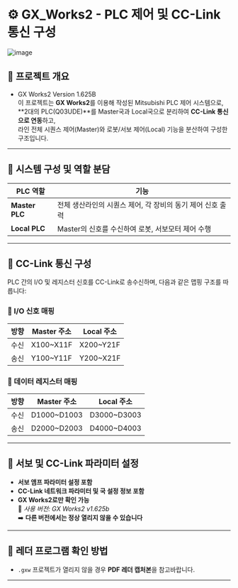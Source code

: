# ⚙️ GX_Works2 - PLC 제어 및 CC-Link 통신 구성
![image](https://github.com/user-attachments/assets/b6a18e0f-3728-49b3-bb80-681edfc2e48e)


## 📘 프로젝트 개요

- GX Works2 Version 1.625B   
이 프로젝트는 **GX Works2**를 이용해 작성된 Mitsubishi PLC 제어 시스템으로,  
**2대의 PLC(Q03UDE)**를 Master국과 Local국으로 분리하여 **CC-Link 통신으로 연동**하고,  
라인 전체 시퀀스 제어(Master)와 로봇/서보 제어(Local) 기능을 분산하여 구성한 구조입니다.

---

## 🧩 시스템 구성 및 역할 분담

| PLC 역할 | 기능 |
|----------|------|
| **Master PLC** | 전체 생산라인의 시퀀스 제어, 각 장비의 동기 제어 신호 출력 |
| **Local PLC** | Master의 신호를 수신하여 로봇, 서보모터 제어 수행 |

---

## 🔁 CC-Link 통신 구성

PLC 간의 I/O 및 레지스터 신호를 CC-Link로 송수신하며, 다음과 같은 맵핑 구조를 따릅니다:

### 🧠 I/O 신호 매핑

| 방향 | Master 주소 | Local 주소 |
|------|-------------|-------------|
| 수신 | X100~X11F   | X200~Y21F |
| 송신 | Y100~Y11F   | Y200~X21F |

### 💾 데이터 레지스터 매핑

| 방향 | Master 주소 | Local 주소 |
|------|-------------|-------------|
| 수신 | D1000~D1003 | D3000~D3003 |
| 송신 | D2000~D2003 | D4000~D4003 |

---

## 🔧 서보 및 CC-Link 파라미터 설정

- **서보 앰프 파라미터 설정 포함**
- **CC-Link 네트워크 파라미터 및 국 설정 정보 포함**
- **GX Works2로만 확인 가능**  
  📌 *사용 버전: GX Works2 v1.625b*  
  ➡️ **다른 버전에서는 정상 열리지 않을 수 있습니다**

---

## 📄 레더 프로그램 확인 방법

- `.gxw` 프로젝트가 열리지 않을 경우 **PDF 레더 캡처본**을 참고바랍니다.

---
